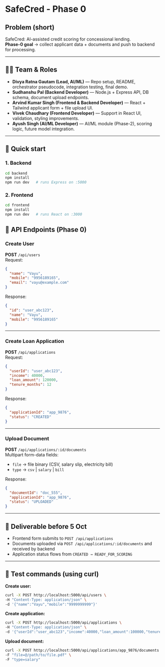# SafeCred - Phase 0

## Problem (short)
SafeCred: AI-assisted credit scoring for concessional lending.  
**Phase-0 goal** → collect applicant data + documents and push to backend for processing.

---
## 👨‍💻 Team & Roles
- **Divya Ratna Gautam (Lead, AI/ML)** — Repo setup, README, orchestrator pseudocode, integration testing, final demo.  
- **Sudhanshu Pal (Backend Developer)** — Node.js + Express API, DB schema, document upload endpoints.  
- **Arvind Kumar Singh (Frontend & Backend Developer)** — React + Tailwind applicant form + file upload UI.  
- **Vivek Chaudhary (Frontend Developer)** — Support in React UI, validation, styling improvements.  
- **Ayush Singh (AI/ML Developer)** — AI/ML module (Phase-2), scoring logic, future model integration.  

---
## 🚀 Quick start

### 1. Backend
```bash
cd backend
npm install
npm run dev   # runs Express on :5000
```

### 2. Frontend
```bash
cd frontend
npm install
npm run dev   # runs React on :3000
```

## 📡 API Endpoints (Phase 0)

### Create User
**POST** `/api/users`  
Request:
```json
{
  "name": "Vayu",
  "mobile": "9956189165",
  "email": "vayu@example.com"
}
```
Response:
```json
{
  "id": "user_abc123",
  "name": "Vayu",
  "mobile": "9956189165"
}
```

---

### Create Loan Application
**POST** `/api/applications`  
Request:
```json
{
  "userId": "user_abc123",
  "income": 40000,
  "loan_amount": 120000,
  "tenure_months": 12
}
```
Response:
```json
{
  "applicationId": "app_9876",
  "status": "CREATED"
}
```

---

### Upload Document
**POST** `/api/applications/:id/documents`  
Multipart form-data fields:  
- `file` → file binary (CSV, salary slip, electricity bill)  
- `type` → `csv` | `salary` | `bill`  

Response:
```json
{
  "documentId": "doc_555",
  "applicationId": "app_9876",
  "status": "UPLOADED"
}
```

---

## 🎯 Deliverable before 5 Oct
- Frontend form submits to `POST /api/applications`  
- Documents uploaded via `POST /api/applications/:id/documents` and received by backend  
- Application status flows from `CREATED → READY_FOR_SCORING`  

---
## 🔧 Test commands (using curl)

**Create user:**
```bash
curl -X POST http://localhost:5000/api/users \
-H "Content-Type: application/json" \
-d '{"name":"Vayu","mobile":"9999999999"}'
```

**Create application:**
```bash
curl -X POST http://localhost:5000/api/applications \
-H "Content-Type: application/json" \
-d '{"userId":"user_abc123","income":40000,"loan_amount":100000,"tenure_months":12}'
```

**Upload document:**
```bash
curl -X POST http://localhost:5000/api/applications/app_9876/documents \
-F "file=@/path/to/file.pdf" \
-F "type=salary"
```


